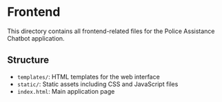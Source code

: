 # Frontend

This directory contains all frontend-related files for the Police Assistance Chatbot application.

## Structure
- `templates/`: HTML templates for the web interface
- `static/`: Static assets including CSS and JavaScript files
- `index.html`: Main application page
